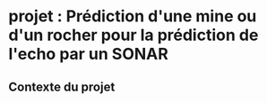 # projet : Prédiction d'une mine ou d'un rocher pour la prédiction de l'echo par un SONAR

## Contexte du projet 
